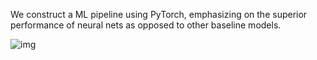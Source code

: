 We construct a ML pipeline using PyTorch, emphasizing on the superior performance of neural nets as opposed to other baseline models.

![img](https://github.com/ntigkaris/xcv/assets/87975862/79969682-d242-437c-97f8-0555dfa0a5b2)
